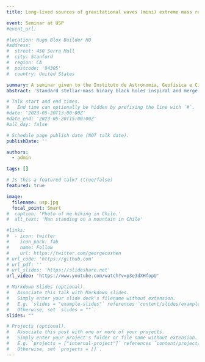 ```yaml
---
title: Long-lived sources of gravitational waves (mini) extreme mass ratio inspirals, inspiraling primordial black holes and neutron stars

event: Seminar at USP
#event_url: 

#location: Hugo Blox Builder HQ
#address:
#  street: 450 Serra Mall
#  city: Stanford
#  region: CA
#  postcode: '94305'
#  country: United States

summary: A seminar given to the Instituto de Astronomia, Geofísica e Ciências Atmosféricas da Universidade de São Paulo (IAG/USP) on neutron stars, black holes and mini EMRIs
abstract: 'Standard stellar-mass binary black holes inspiral and merge in just a few seconds when observed in ground-based gravitational-wave detector data. However, future detectors will probe much lower frequencies, implying that sources of gravitational waves will spend even longer time in-band than those observed today. Such long-lived signals could result from the early inspiral of binary neutron stars, sub-solar mass primordial black holes, and (mini) extreme mass ratio inspirals, all of which could be visible in both future ground-and space-based detectors, such as Cosmic Explorer and LISA. However, data quality problems, such as gaps, glitches and non-stationary noise, and computational cost, will inhibit the observations of these systems if robust methods are not designed to handle these issues . In this talk, I will describe each of these sources individually, the problems with computation and data quality that we are likely to face in future detectors, and methods to actually perform searches for these systems that are robust against not only noise disturbances, but also deviations in the waveforms used to in the search.'

# Talk start and end times.
#   End time can optionally be hidden by prefixing the line with `#`.
#date: '2023-05-20T13:00:00Z'
#date_end: '2023-05-20T15:00:00Z'
#all_day: false

# Schedule page publish date (NOT talk date).
publishDate: ''

authors:
  - admin

tags: []

# Is this a featured talk? (true/false)
featured: true

image:
  filename: usp.jpg
  focal_point: Smart
#  caption: 'Photo of me hiking in Chile.'
#  alt_text: 'Man standing on a mountain in Chile'

#links:
#  - icon: twitter
#    icon_pack: fab
#    name: Follow
#    url: https://twitter.com/georgecushen
# url_code: 'https://github.com'
# url_pdf: ''
# url_slides: 'https://slideshare.net'
url_video: 'https://www.youtube.com/watch?v=p3e3dXHfopU'

# Markdown Slides (optional).
#   Associate this talk with Markdown slides.
#   Simply enter your slide deck's filename without extension.
#   E.g. `slides = "example-slides"` references `content/slides/example-slides.md`.
#   Otherwise, set `slides = ""`.
slides: ""

# Projects (optional).
#   Associate this post with one or more of your projects.
#   Simply enter your project's folder or file name without extension.
#   E.g. `projects = ["internal-project"]` references `content/project/deep-learning/index.md`.
#   Otherwise, set `projects = []`.
---
```

